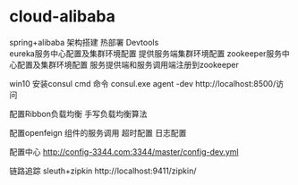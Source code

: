 # cloud-alibaba
spring+alibaba 架构搭建
热部署 Devtools  
eureka服务中心配置及集群环境配置
提供服务端集群环境配置
zookeeper服务中心配置及集群环境配置
服务提供端和服务调用端注册到zookeeper

win10 安装consul 
cmd 命令 consul.exe agent -dev 
http://localhost:8500/访问

配置Ribbon负载均衡 手写负载均衡算法

配置openfeign 组件的服务调用 超时配置 日志配置

配置中心
http://config-3344.com:3344/master/config-dev.yml

链路追踪
sleuth+zipkin
http://localhost:9411/zipkin/